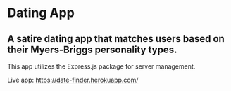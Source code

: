 # Dating App
## A satire dating app that matches users based on their Myers-Briggs personality types.
This app utilizes the Express.js package for server management.

Live app: https://date-finder.herokuapp.com/

